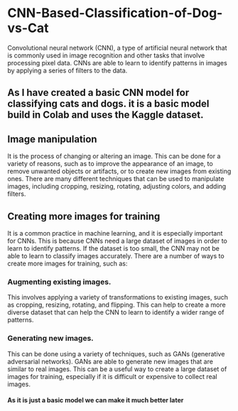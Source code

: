 # CNN-Based-Classification-of-Dog-vs-Cat
Convolutional neural network (CNN), a type of artificial neural network that is commonly used in image recognition and other tasks that involve processing pixel data. CNNs are able to learn to identify patterns in images by applying a series of filters to the data.

## As I have created a basic CNN model for classifying cats and dogs. it is a basic model build in Colab and uses the Kaggle dataset.
## Image manipulation 
It is the process of changing or altering an image. This can be done for a variety of reasons, such as to improve the appearance of an image, to remove unwanted objects or artifacts, or to create new images from existing ones. There are many different techniques that can be used to manipulate images, including cropping, resizing, rotating, adjusting colors, and adding filters.
## Creating more images for training 
It is a common practice in machine learning, and it is especially important for CNNs. This is because CNNs need a large dataset of images in order to learn to identify patterns. If the dataset is too small, the CNN may not be able to learn to classify images accurately. There are a number of ways to create more images for training, such as:
### Augmenting existing images.
This involves applying a variety of transformations to existing images, such as cropping, resizing, rotating, and flipping. This can help to create a more diverse dataset that can help the CNN to learn to identify a wider range of patterns.
### Generating new images.
This can be done using a variety of techniques, such as GANs (generative adversarial networks). GANs are able to generate new images that are similar to real images. This can be a useful way to create a large dataset of images for training, especially if it is difficult or expensive to collect real images.

#### As it is just a basic model we can make it much better later
